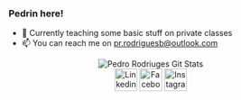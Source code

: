 ### Pedrin here!

- 🔭 Currently teaching some basic stuff on private classes
- 📫 You can reach me on pr.rodriguesb@outlook.com

<p align="center">
<img align="center" src="https://github-readme-stats.vercel.app/api?username=ielsk&show_icons=true" alt="Pedro Rodriuges Git Stats"/>
<br>
<a href="https://www.linkedin.com/in/ielsk/" target="blank"><img align="center" src="https://cdn.jsdelivr.net/npm/simple-icons@3.0.1/icons/linkedin.svg" alt="Linkedin" height="40" width="40" /></a>
<a href="https://www.facebook.com/ielsk/" target="blank"><img align="center" src="https://cdn.jsdelivr.net/npm/simple-icons@3.0.1/icons/facebook.svg" alt="Facebook" height="40" width="40" /></a>
<a href="https://www.instagram.com/ielsk/" target="blank"><img align="center" src="https://cdn.jsdelivr.net/npm/simple-icons@3.0.1/icons/instagram.svg" alt="Instagram" height="40" width="40" /></a>
</p>
